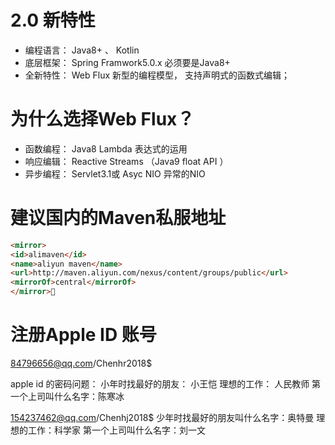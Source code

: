 # 2.0 新特性

- 编程语言： Java8+ 、 Kotlin 
- 底层框架： Spring Framwork5.0.x 必须要是Java8+
- 全新特性： Web Flux 新型的编程模型， 支持声明式的函数式编辑；

# 为什么选择Web Flux？

- 函数编程： Java8 Lambda 表达式的运用
- 响应编辑： Reactive Streams 
（Java9 float API ）
- 异步编程： Servlet3.1或 Asyc NIO 异常的NIO

# 建议国内的Maven私服地址
```html
<mirror>
<id>alimaven</id>
<name>aliyun maven</name>
<url>http://maven.aliyun.com/nexus/content/groups/public</url>
<mirrorOf>central</mirrorOf>
</mirror>
```
# 注册Apple ID 账号



84796656@qq.com/Chenhr2018$

apple id 的密码问题：
小年时找最好的朋友： 小王恺
理想的工作： 人民教师
第一个上司叫什么名字：陈寒冰

154237462@qq.com/Chenhj2018$
少年时找最好的朋友叫什么名字：奥特曼
理想的工作：科学家
第一个上司叫什么名字：刘一文


